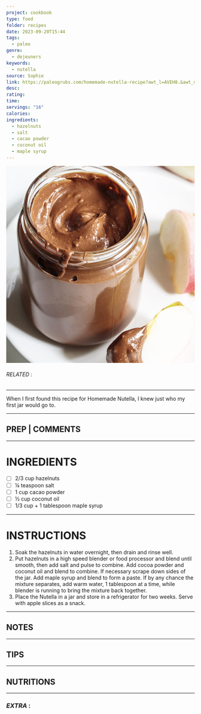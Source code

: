 ```yaml
---
project: cookbook
type: food
folder: recipes
date: 2023-09-20T15:44
tags:
  - paleo
genre:
  - dejeuners
keywords:
  - nutella
source: Sophie
link: https://paleogrubs.com/homemade-nutella-recipe?awt_l=AVEH8.&awt_m=3fIqnpF1WrcmO.x
desc: 
rating: 
time: 
servings: "16"
calories: 
ingredients:
  - hazelnuts
  - salt
  - cacao powder
  - coconut oil
  - maple syrup
---
```


![IMAGE](image_252.png)

###### *RELATED* : 
---
When I first found this recipe for Homemade Nutella, I knew just who my first jar would go to.

---
## PREP | COMMENTS



---
# INGREDIENTS

- [ ] 2/3 cup hazelnuts
- [ ] ¼ teaspoon salt
- [ ] 1 cup cacao powder
- [ ] ½ cup coconut oil
- [ ] 1/3 cup + 1 tablespoon maple syrup

---
# INSTRUCTIONS

1. Soak the hazelnuts in water overnight, then drain and rinse well.
2. Put hazelnuts in a high speed blender or food processor and blend until smooth, then add salt and pulse to combine. Add cocoa powder and coconut oil and blend to combine. If necessary scrape down sides of the jar. Add maple syrup and blend to form a paste. If by any chance the mixture separates, add warm water, 1 tablespoon at a time, while blender is running to bring the mixture back together.
3. Place the Nutella in a jar and store in a refrigerator for two weeks. Serve with apple slices as a snack.

---
## NOTES



---
## TIPS



---
## NUTRITIONS



---
### *EXTRA* :



